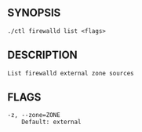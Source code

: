 ## SYNOPSIS
    ./ctl firewalld list <flags>
 
## DESCRIPTION
    List firewalld external zone sources
 
## FLAGS
    -z, --zone=ZONE
        Default: external
